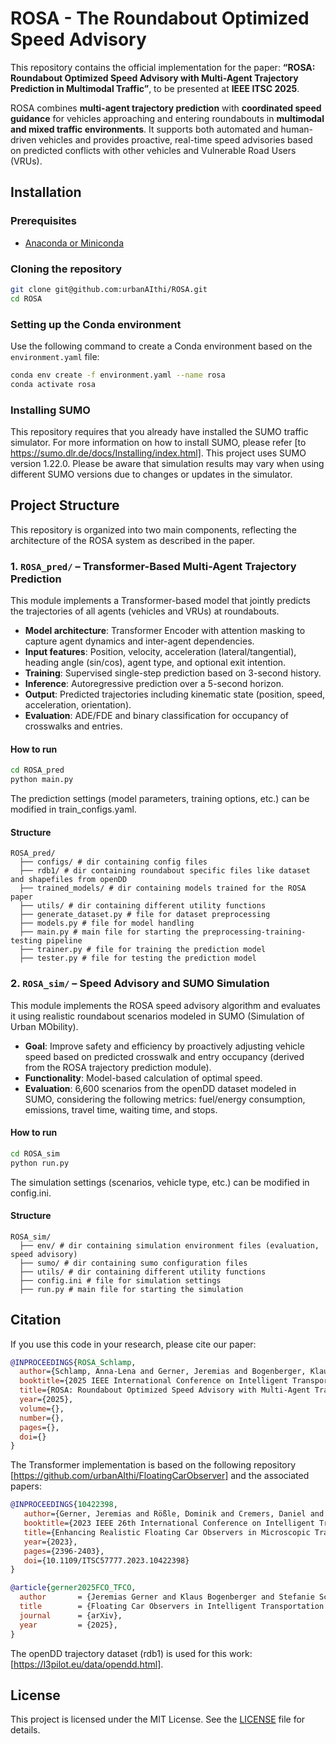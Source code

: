 # ROSA - The Roundabout Optimized Speed Advisory

This repository contains the official implementation for the paper:
**“ROSA: Roundabout Optimized Speed Advisory with Multi-Agent Trajectory Prediction in Multimodal Traffic”**, to be presented at **IEEE ITSC 2025**.

ROSA combines **multi-agent trajectory prediction** with **coordinated speed guidance** for vehicles approaching and entering roundabouts in **multimodal and mixed traffic environments**. It supports both automated and human-driven vehicles and provides proactive, real-time speed advisories based on predicted conflicts with other vehicles and Vulnerable Road Users (VRUs).


## Installation

### Prerequisites

- [Anaconda or Miniconda](https://www.anaconda.com/distribution/)

### Cloning the repository

```bash
git clone git@github.com:urbanAIthi/ROSA.git
cd ROSA
```

### Setting up the Conda environment

Use the following command to create a Conda environment based on the `environment.yaml` file:

```bash
conda env create -f environment.yaml --name rosa
conda activate rosa
```

### Installing SUMO

This repository requires that you already have installed the SUMO traffic simulator. For more information on how to install SUMO, please refer [to https://sumo.dlr.de/docs/Installing/index.html].
This project uses SUMO version 1.22.0. Please be aware that simulation results may vary when using different SUMO versions due to changes or updates in the simulator.


## Project Structure

This repository is organized into two main components, reflecting the architecture of the ROSA system as described in the paper.

### 1. `ROSA_pred/` – Transformer-Based Multi-Agent Trajectory Prediction

This module implements a Transformer-based model that jointly predicts the trajectories of all agents (vehicles and VRUs) at roundabouts.

- **Model architecture**: Transformer Encoder with attention masking to capture agent dynamics and inter-agent dependencies.
- **Input features**: Position, velocity, acceleration (lateral/tangential), heading angle (sin/cos), agent type, and optional exit intention.
- **Training**: Supervised single-step prediction based on 3-second history.
- **Inference**: Autoregressive prediction over a 5-second horizon.
- **Output**: Predicted trajectories including kinematic state (position, speed, acceleration, orientation).
- **Evaluation**: ADE/FDE and binary classification for occupancy of crosswalks and entries.
  
#### How to run

```bash
cd ROSA_pred
python main.py
```

The prediction settings (model parameters, training options, etc.) can be modified in train_configs.yaml.

#### Structure

```
ROSA_pred/  
  ├── configs/ # dir containing config files  
  ├── rdb1/ # dir containing roundabout specific files like dataset and shapefiles from openDD  
  ├── trained_models/ # dir containing models trained for the ROSA paper
  ├── utils/ # dir containing different utility functions  
  ├── generate_dataset.py # file for dataset preprocessing  
  ├── models.py # file for model handling  
  ├── main.py # main file for starting the preprocessing-training-testing pipeline
  ├── trainer.py # file for training the prediction model
  ├── tester.py # file for testing the prediction model
```  

### 2. `ROSA_sim/` – Speed Advisory and SUMO Simulation

This module implements the ROSA speed advisory algorithm and evaluates it using realistic roundabout scenarios modeled in SUMO (Simulation of Urban MObility).

- **Goal**: Improve safety and efficiency by proactively adjusting vehicle speed based on predicted crosswalk and entry occupancy (derived from the ROSA trajectory prediction module).
- **Functionality**: Model-based calculation of optimal speed.
- **Evaluation**: 6,600 scenarios from the openDD dataset modeled in SUMO, considering the following metrics: fuel/energy consumption, emissions, travel time, waiting time, and stops.

#### How to run

```bash
cd ROSA_sim
python run.py
```

The simulation settings (scenarios, vehicle type, etc.) can be modified in config.ini.

#### Structure

```
ROSA_sim/  
  ├── env/ # dir containing simulation environment files (evaluation, speed advisory)
  ├── sumo/ # dir containing sumo configuration files
  ├── utils/ # dir containing different utility functions  
  ├── config.ini # file for simulation settings
  ├── run.py # main file for starting the simulation
```

## Citation

If you use this code in your research, please cite our paper:

```bibtex
@INPROCEEDINGS{ROSA_Schlamp,
  author={Schlamp, Anna-Lena and Gerner, Jeremias and Bogenberger, Klaus and Huber, Werner and Schmidtner, Stefanie},
  booktitle={2025 IEEE International Conference on Intelligent Transportation Systems (ITSC)}, 
  title={ROSA: Roundabout Optimized Speed Advisory with Multi-Agent Trajectory Prediction in Multimodal Traffic}, 
  year={2025},
  volume={},
  number={},
  pages={},
  doi={}
}
```

The Transformer implementation is based on the following repository [https://github.com/urbanAIthi/FloatingCarObserver] and the associated papers:
```bibtex
@INPROCEEDINGS{10422398,
   author={Gerner, Jeremias and Rößle, Dominik and Cremers, Daniel and Bogenberger, Klaus and Schön, Torsten and Schmidtner, Stefanie},
   booktitle={2023 IEEE 26th International Conference on Intelligent Transportation Systems (ITSC)}, 
   title={Enhancing Realistic Floating Car Observers in Microscopic Traffic Simulation}, 
   year={2023},
   pages={2396-2403},
   doi={10.1109/ITSC57777.2023.10422398}
}
```
```bibtex
@article{gerner2025FCO_TFCO,
  author       = {Jeremias Gerner and Klaus Bogenberger and Stefanie Schmidtner},
  title        = {Floating Car Observers in Intelligent Transportation Systems: Detection Modeling and Temporal Insights},
  journal      = {arXiv},
  year         = {2025},
}
```

The openDD trajectory dataset (rdb1) is used for this work: [https://l3pilot.eu/data/opendd.html].


## License

This project is licensed under the MIT License. See the [LICENSE](LICENSE) file for details.
